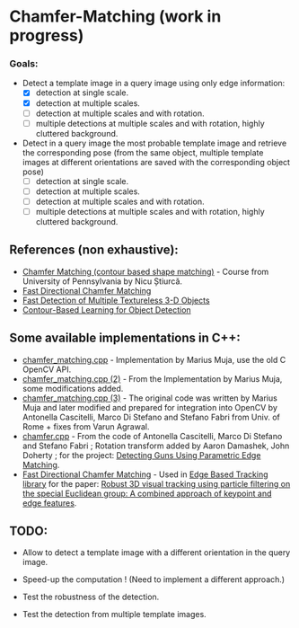 # Chamfer-Matching (work in progress)

### Goals:
- Detect a template image in a query image using only edge information:
  - [x] detection at single scale.
  - [x] detection at multiple scales.
  - [ ] detection at multiple scales and with rotation.
  - [ ] multiple detections at multiple scales and with rotation, highly cluttered background.
- Detect in a query image the most probable template image and retrieve the corresponding pose (from the same object, multiple template images at different orientations are saved with the corresponding object pose)
  - [ ] detection at single scale.
  - [ ] detection at multiple scales.
  - [ ] detection at multiple scales and with rotation.
  - [ ] multiple detections at multiple scales and with rotation, highly cluttered background.

## References (non exhaustive):
* [Chamfer Matching (contour based shape matching)] - Course from University of Pennsylvania by Nicu Știurcă.
* [Fast Directional Chamfer Matching]
* [Fast Detection of Multiple Textureless 3-D Objects]
* [Contour-Based Learning for Object Detection]

## Some available implementations in C++:
* [chamfer_matching.cpp] - Implementation by Marius Muja, use the old C OpenCV API.
* [chamfer_matching.cpp (2)] - From the Implementation by Marius Muja, some modifications added.
* [chamfer_matching.cpp (3)] - The original code was written by Marius Muja and later modified and prepared for integration into OpenCV by Antonella Cascitelli, Marco Di Stefano and Stefano Fabri from Univ. of Rome + fixes from Varun Agrawal.
* [chamfer.cpp] - From the code of Antonella Cascitelli, Marco Di Stefano and Stefano Fabri ; Rotation transform added by Aaron Damashek, John Doherty ; for the project: [Detecting Guns Using Parametric Edge Matching].
* [Fast Directional Chamfer Matching] - Used in [Edge Based Tracking library] for the paper: [Robust 3D visual tracking using particle filtering on the special Euclidean group: A combined approach of keypoint and edge features].


## TODO:
* Allow to detect a template image with a different orientation in the query image.
* Speed-up the computation ! (Need to implement a different approach.)
* Test the robustness of the detection.
* Test the detection from multiple template images.


   [Chamfer Matching (contour based shape matching)]: <https://alliance.seas.upenn.edu/~cis581/wiki/Lectures/Fall2013/CIS581-21-13-chamfer-matching.pdf>
   [Fast Directional Chamfer Matching]: <https://www.umiacs.umd.edu/users/vashok/MyPapers/HighlySelectiveConf2010/liu_cvpr2010.pdf>
   [Fast Detection of Multiple Textureless 3-D Objects]: <http://cmp.felk.cvut.cz/~matas/papers/cai-2013-textureless-icvs.pdf>
   [Contour-Based Learning for Object Detection]: <ftp://svr-www.eng.cam.ac.uk/pub/reports/shotton_iccv05.pdf>
   [chamfer_matching.cpp]: <http://robots.stanford.edu/teichman/repos/track_classification/src/ros-pkg/chamfer_matching/src/chamfer_matching.cpp>
   [chamfer_matching.cpp (2)]: <https://github.com/wg-perception/transparent_objects/blob/master/src/chamfer_matching/chamfer_matching.cpp>
   [chamfer_matching.cpp (3)]: <https://github.com/varunagrawal/opencv/blob/2.4/modules/contrib/src/chamfermatching.cpp>
   [chamfer.cpp]: <https://github.com/johndoherty/pistol_detection/blob/master/PistolDetection/chamfer.cpp>
   [Detecting Guns Using Parametric Edge Matching]: <http://cvgl.stanford.edu/teaching/cs231a_winter1415/prev/projects/CS231AGun.pdf>
   [Fast Directional Chamfer Matching]: <https://github.com/CognitiveRobotics/object_tracking_2D/tree/master/3rdparty/Fdcm>
   [Edge Based Tracking library]: <https://github.com/CognitiveRobotics/object_tracking_2D>
   [Robust 3D visual tracking using particle filtering on the special Euclidean group: A combined approach of keypoint and edge features]: <https://people.csail.mit.edu/cchoi/pub/Choi12ijrr.pdf>




